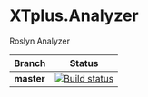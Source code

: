 # XTplus.Analyzer
Roslyn Analyzer

| Branch | Status |
|--------|---------|
|**master**|[![Build status](https://ci.appveyor.com/api/projects/status/cudkktu7ccmlye5t/branch/master?svg=true)](https://ci.appveyor.com/project/IInspectable/xtplus-analyzer/branch/master)|
